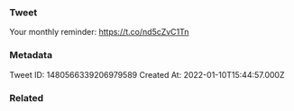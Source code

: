 ### Tweet
Your monthly reminder: https://t.co/nd5cZvC1Tn

### Metadata
Tweet ID: 1480566339206979589
Created At: 2022-01-10T15:44:57.000Z

### Related

